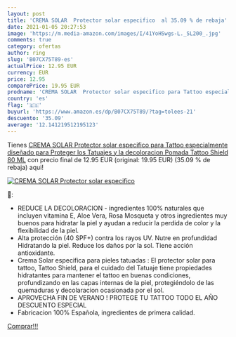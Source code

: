 ```yaml
---
layout: post
title: 'CREMA SOLAR  Protector solar especifico  al 35.09 % de rebaja'
date: 2021-01-05 20:27:53
image: 'https://m.media-amazon.com/images/I/41YoHSwgs-L._SL200_.jpg'
comments: true
category: ofertas
author: ring
slug: 'B07CX75T89-es'
actualPrice: 12.95 EUR
currency: EUR
price: 12.95
comparePrice: 19.95 EUR
prodname: 'CREMA SOLAR  Protector solar especifico para Tattoo especialmente diseñado para Proteger los Tatuajes y la decoloracion  Pomada Tattoo Shield 80 ML'
country: 'es'
flag: '🇪🇸'
buyurl: 'https://www.amazon.es/dp/B07CX75T89/?tag=tolees-21'
descuento: '35.09'
average: '12.141219512195123'
---
```


Tienes [CREMA SOLAR  Protector solar especifico para Tattoo especialmente diseñado para Proteger los Tatuajes y la decoloracion  Pomada Tattoo Shield 80 ML](https://www.amazon.es/dp/B07CX75T89/?tag=tolees-21) con precio final de  12.95 EUR (original: 19.95 EUR) (35.09 %  de rebaja) aqui!

[![CREMA SOLAR  Protector solar especifico ](https://m.media-amazon.com/images/I/41YoHSwgs-L._SL200_.jpg)](https://www.amazon.es/dp/B07CX75T89/?tag=tolees-21)

🔎:

- REDUCE LA DECOLORACION - ingredientes 100% naturales que incluyen vitamina E, Aloe Vera, Rosa Mosqueta y otros ingredientes muy buenos para hidratar la piel y ayudan a reducir la perdida de color y la flexibilidad de la piel.
- Alta protección (40 SPF+) contra los rayos UV. Nutre en profundidad Hidratando la piel. Reduce los daños por la sol. Tiene acción antioxidante.
- Crema Solar especifica para pieles tatuadas : El protector solar para tattoo, Tattoo Shield, para el cuidado del Tatuaje tiene propiedades hidratantes para mantener el tattoo en buenas condiciones, profundizando en las capas internas de la piel, protegiéndolo de las quemaduras y decolaracion ocasionada por el sol.
- APROVECHA FIN DE VERANO ! PROTEGE TU TATTOO TODO EL AÑO DESCUENTO ESPECIAL
- Fabricacion 100% Española, ingredientes de primera calidad.

[Comprar!!!](https://www.amazon.es/dp/B07CX75T89/?tag=tolees-21)
